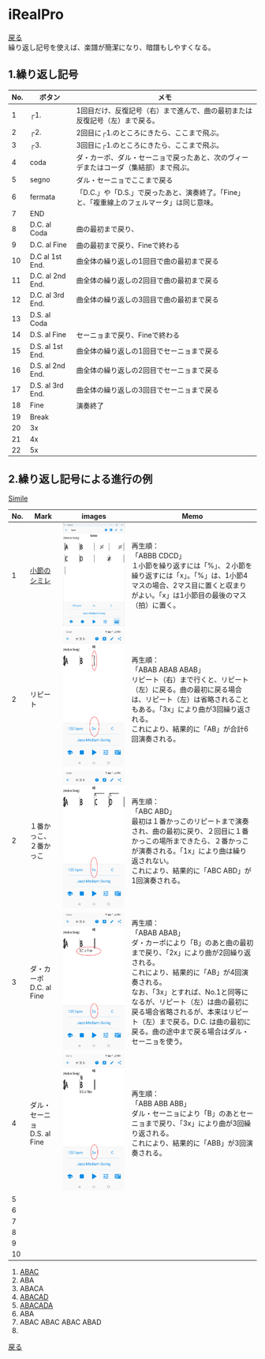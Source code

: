 # iRealPro
[戻る](./README.md)  
繰り返し記号を使えば、楽譜が簡潔になり、暗譜もしやすくなる。

## 1.繰り返し記号
|No.|ボタン|メモ|
|---|---|---|
|1|┌1.|1回目だけ、反復記号（右）まで進んで、曲の最初または反復記号（左）まで戻る。|
|2|┌2.|2回目に┌1.のところにきたら、ここまで飛ぶ。|
|3|┌3.|3回目に┌1.のところにきたら、ここまで飛ぶ。|
|4|coda|ダ・カーポ、ダル・セーニョで戻ったあと、次のヴィーデまたはコーダ（集結部）まで飛ぶ。|
|5|segno|ダル・セーニョでここまで戻る|
|6|fermata|「D.C.」や「D.S.」で戻ったあと、演奏終了。「Fine」と、「複重線上のフェルマータ」は同じ意味。|
|7|END||
|8|D.C. al Coda|曲の最初まで戻り、|
|9|D.C. al Fine|曲の最初まで戻り、Fineで終わる|
|10|D.C al 1st End.|曲全体の繰り返しの1回目で曲の最初まで戻る|
|11|D.C. al 2nd End.|曲全体の繰り返しの2回目で曲の最初まで戻る|
|12|D.C. al 3rd End.|曲全体の繰り返しの3回目で曲の最初まで戻る|
|13|D.S. al Coda||
|14|D.S. al Fine|セーニョまで戻り、Fineで終わる|
|15|D.S. al 1st End.|曲全体の繰り返しの1回目でセーニョまで戻る|
|16|D.S. al 2nd End.|曲全体の繰り返しの2回目でセーニョまで戻る|
|17|D.S. al 3rd End.|曲全体の繰り返しの3回目でセーニョまで戻る|
|18|Fine|演奏終了|
|19|Break||
|20|3x||
|21|4x||
|22|5x||


## 2.繰り返し記号による進行の例
<a href="irealb://Simile%3DComposer%20Unknown%3D%3DMedium%20Swing%3DC%3D0%3D1r34LbKcu7%5BAXyQ%7CBXyQKcl%20LZ%20%20xLZCXyQ%7CDXyQ%7CXyQr%7CXyQ%20%7C%20%3DJazz-Medium%20Swing%3D120%3D1">Simile</a> 
  
|No.|Mark|images|Memo|
|---|---|---|---|
|1|<a href="irealb://Simile%3DComposer%20Unknown%3D%3DMedium%20Swing%3DC%3D0%3D1r34LbKcu7%5BAXyQ%7CBXyQKcl%20LZ%20%20xLZCXyQ%7CDXyQ%7CXyQr%7CXyQ%20%7C%20%3DJazz-Medium%20Swing%3D120%3D1">小節のシミレ</a>|<img src="images/simile.png" alt="image">|再生順：<br>「ABBB CDCD」<br>１小節を繰り返すには「%」、２小節を繰り返すには「x」。「%」は、1小節4マスの場合、2マス目に置くと収まりがよい。「x」は1小節目の最後のマス（拍）に置く。|
|2|リピート|<img src="images/repeat.png" alt="image">|再生順：<br>「ABAB ABAB ABAB」<br>リピート（右）まで行くと、リピート（左）に戻る。曲の最初に戻る場合は、リピート（左）は省略されることもある。「3x」により曲が3回繰り返される。<br>これにより、結果的に「AB」が合計6回演奏される。|
|2|１番かっこ、２番かっこ|<img src="images/002.png" alt="image">|再生順：<br>「ABC ABD」<br>最初は１番かっこのリピートまで演奏され、曲の最初に戻り、２回目に１番かっこの場所まできたら、２番かっこが演奏される。「1x」により曲は繰り返されない。<br>これにより、結果的に「ABC ABD」が1回演奏される。|
|3|ダ・カーポ<br>D.C. al Fine|<img src="images/003.png" alt="image">|再生順：<br>「ABAB ABAB」<br>ダ・カーポにより「B」のあと曲の最初まで戻り、「2x」により曲が2回繰り返される。<br>これにより、結果的に「AB」が4回演奏される。<br>なお、「3x」とすれば、No.1と同等になるが、リピート（左）は曲の最初に戻る場合省略されるが、本来はリピート（左）まで戻る。D.C. は曲の最初に戻る。曲の途中まで戻る場合はダル・セーニョを使う。|
|4|ダル・セーニョ<br>D.S. al Fine|<img src="images/004.png" alt="image">|再生順：<br>「ABB ABB ABB」<br>ダル・セーニョにより「B」のあとセーニョまで戻り、「3x」により曲が3回繰り返される。<br>これにより、結果的に「ABB」が3回演奏される。|
|5||||
|6||||
|7||||
|8||||
|9||||
|10||||

1. [ABAC](irealb://RepeatMark01%3DComposer%20Unknown%3D%3DMedium%20Swing%3DC%3D0%3D1r34LbKcu7%5BT44AXyQ%7CN1BXyQ%7D%7CN2CXyQZ%20%3DJazz-Medium%20Swing%3D120%3D3)
2. ABA
3. ABACA
4. [ABACAD](irealb://RepeatMark04%3DComposer%20Unknown%3D%3DMedium%20Swing%3DC%3D0%3D1r34LbKcu7%5BT44AXyQ%7CN1BXyQ%7D%7CN2CXyQ%7D%7CN3DXyQ%5D%20%3DJazz-Medium%20Swing%3D120%3D1)
5. [ABACADA]()
6. ABA
7. ABAC ABAC ABAC ABAD
8. 
  
  
[戻る](./README.md) 